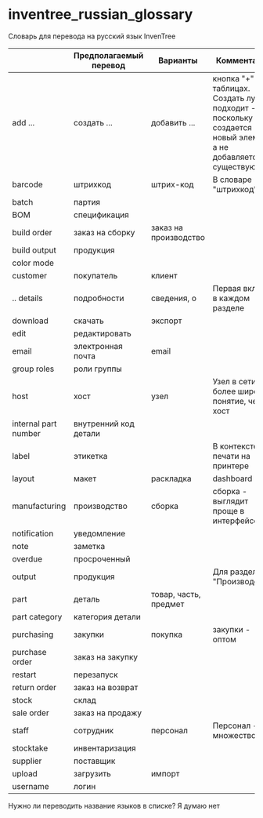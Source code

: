 # inventree_russian_glossary
Словарь для перевода на русский язык InvenTree

|                      | Предполагаемый перевод | Варианты              | Комментарий                                                  |
| -------------------- | ---------------------- | --------------------- | ------------------------------------------------------------ |
| add ...              | создать ...            | добавить ...          | кнопка "+" в таблицах. <br />Создать лучше подходит - поскольку создается<br />новый элемент, а не добавляется существующий |
| barcode              | штрихкод               | штрих-код             | В словаре "штрихкод"                                         |
| batch                | партия                 |                       |                                                              |
| BOM                  | спецификация           |                       |                                                              |
| build order          | заказ на сборку        | заказ на производство |                                                              |
| build output         | продукция              |                       |                                                              |
| color mode           |                        |                       |                                                              |
| customer             | покупатель             | клиент                |                                                              |
| .. details           | подробности            | сведения, о           | Первая вкладка в каждом разделе                              |
| download             | скачать                | экспорт               |                                                              |
| edit                 | редактировать          |                       |                                                              |
| email                | электронная почта      | email                 |                                                              |
| group roles          | роли группы            |                       |                                                              |
| host                 | хост                   | узел                  | Узел в сети - более широкое понятие, чем хост                |
| internal part number | внутренний код детали  |                       |                                                              |
| label                | этикетка               |                       | В контексте печати на принтере                               |
| layout               | макет                  | раскладка             | dashboard                                                    |
| manufacturing        | производство           | сборка                | сборка - выглядит проще в интерфейсе                         |
| notification         | уведомление            |                       |                                                              |
| note                 | заметка                |                       |                                                              |
| overdue              | просроченный           |                       |                                                              |
| output               | продукция              |                       | Для раздела "Производство"                                   |
| part                 | деталь                 | товар, часть, предмет |                                                              |
| part category        | категория детали       |                       |                                                              |
| purchasing           | закупки                | покупка               | закупки - оптом                                              |
| purchase order       | заказ на закупку       |                       |                                                              |
| restart              | перезапуск             |                       |                                                              |
| return order         | заказ на возврат       |                       |                                                              |
| stock                | склад                  |                       |                                                              |
| sale order           | заказ на продажу       |                       |                                                              |
| staff                | сотрудник              | персонал              | Персонал - множество                                         |
| stocktake            | инвентаризация         |                       |                                                              |
| supplier             | поставщик              |                       |                                                              |
| upload               | загрузить              | импорт                |                                                              |
| username             | логин                  |                       |                                                              |

Нужно ли переводить название языков в списке? Я думаю нет
